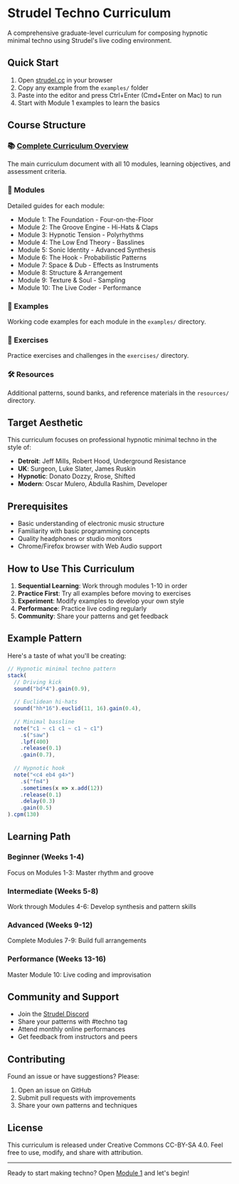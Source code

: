 # Strudel Techno Curriculum

A comprehensive graduate-level curriculum for composing hypnotic minimal techno using Strudel's live coding environment.

## Quick Start

1. Open [strudel.cc](https://strudel.cc) in your browser
2. Copy any example from the `examples/` folder
3. Paste into the editor and press Ctrl+Enter (Cmd+Enter on Mac) to run
4. Start with Module 1 examples to learn the basics

## Course Structure

### 📚 [Complete Curriculum Overview](TECHNO_CURRICULUM.md)
The main curriculum document with all 10 modules, learning objectives, and assessment criteria.

### 📁 Modules
Detailed guides for each module:
- Module 1: The Foundation - Four-on-the-Floor
- Module 2: The Groove Engine - Hi-Hats & Claps
- Module 3: Hypnotic Tension - Polyrhythms
- Module 4: The Low End Theory - Basslines
- Module 5: Sonic Identity - Advanced Synthesis
- Module 6: The Hook - Probabilistic Patterns
- Module 7: Space & Dub - Effects as Instruments
- Module 8: Structure & Arrangement
- Module 9: Texture & Soul - Sampling
- Module 10: The Live Coder - Performance

### 🎵 Examples
Working code examples for each module in the `examples/` directory.

### 🎯 Exercises
Practice exercises and challenges in the `exercises/` directory.

### 🛠️ Resources
Additional patterns, sound banks, and reference materials in the `resources/` directory.

## Target Aesthetic

This curriculum focuses on professional hypnotic minimal techno in the style of:
- **Detroit**: Jeff Mills, Robert Hood, Underground Resistance
- **UK**: Surgeon, Luke Slater, James Ruskin  
- **Hypnotic**: Donato Dozzy, Rrose, Shifted
- **Modern**: Oscar Mulero, Abdulla Rashim, Developer

## Prerequisites

- Basic understanding of electronic music structure
- Familiarity with basic programming concepts
- Quality headphones or studio monitors
- Chrome/Firefox browser with Web Audio support

## How to Use This Curriculum

1. **Sequential Learning**: Work through modules 1-10 in order
2. **Practice First**: Try all examples before moving to exercises
3. **Experiment**: Modify examples to develop your own style
4. **Performance**: Practice live coding regularly
5. **Community**: Share your patterns and get feedback

## Example Pattern

Here's a taste of what you'll be creating:

```javascript
// Hypnotic minimal techno pattern
stack(
  // Driving kick
  sound("bd*4").gain(0.9),
  
  // Euclidean hi-hats
  sound("hh*16").euclid(11, 16).gain(0.4),
  
  // Minimal bassline
  note("c1 ~ c1 c1 ~ c1 ~ c1")
    .s("saw")
    .lpf(400)
    .release(0.1)
    .gain(0.7),
    
  // Hypnotic hook
  note("<c4 eb4 g4>")
    .s("fm4")
    .sometimes(x => x.add(12))
    .release(0.1)
    .delay(0.3)
    .gain(0.5)
).cpm(130)
```

## Learning Path

### Beginner (Weeks 1-4)
Focus on Modules 1-3: Master rhythm and groove

### Intermediate (Weeks 5-8)
Work through Modules 4-6: Develop synthesis and pattern skills

### Advanced (Weeks 9-12)
Complete Modules 7-9: Build full arrangements

### Performance (Weeks 13-16)
Master Module 10: Live coding and improvisation

## Community and Support

- Join the [Strudel Discord](https://discord.gg/strudel)
- Share your patterns with #techno tag
- Attend monthly online performances
- Get feedback from instructors and peers

## Contributing

Found an issue or have suggestions? Please:
1. Open an issue on GitHub
2. Submit pull requests with improvements
3. Share your own patterns and techniques

## License

This curriculum is released under Creative Commons CC-BY-SA 4.0. Feel free to use, modify, and share with attribution.

---

Ready to start making techno? Open [Module 1](modules/MODULE_1_FOUNDATION.md) and let's begin!